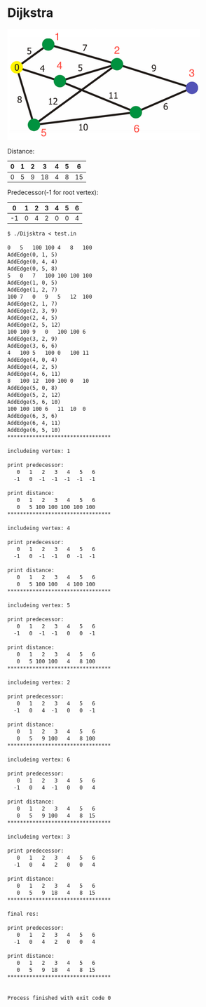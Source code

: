 # Dijkstra

![](../image/Dijkstra-hw.png)

Distance:

| 0 | 1 | 2 | 3 | 4 | 5 | 6 |
| :-----:| :------: | :------: | :------: | :------: | :------: | :------: |
| 0 | 5 | 9 | 18 | 4 | 8 | 15 |

Predecessor(-1 for root vertex):

| 0 | 1 | 2 | 3 | 4 | 5 | 6 |
| :-----:| :------: | :------: | :------: | :------: | :------: | :------: |
| -1 | 0 | 4 | 2 | 0 | 0 | 4 |

```console
$ ./Dijsktra < test.in 

0   5   100 100 4   8   100
AddEdge(0, 1, 5)
AddEdge(0, 4, 4)
AddEdge(0, 5, 8)
5   0   7   100 100 100 100
AddEdge(1, 0, 5)
AddEdge(1, 2, 7)
100 7   0   9   5   12  100
AddEdge(2, 1, 7)
AddEdge(2, 3, 9)
AddEdge(2, 4, 5)
AddEdge(2, 5, 12)
100 100 9   0   100 100 6
AddEdge(3, 2, 9)
AddEdge(3, 6, 6)
4   100 5   100 0   100 11
AddEdge(4, 0, 4)
AddEdge(4, 2, 5)
AddEdge(4, 6, 11)
8   100 12  100 100 0   10
AddEdge(5, 0, 8)
AddEdge(5, 2, 12)
AddEdge(5, 6, 10)
100 100 100 6   11  10  0
AddEdge(6, 3, 6)
AddEdge(6, 4, 11)
AddEdge(6, 5, 10)
*********************************

includeing vertex: 1

print predecessor:
   0   1   2   3   4   5   6
  -1   0  -1  -1  -1  -1  -1

print distance:
   0   1   2   3   4   5   6
   0   5 100 100 100 100 100
*********************************

includeing vertex: 4

print predecessor:
   0   1   2   3   4   5   6
  -1   0  -1  -1   0  -1  -1

print distance:
   0   1   2   3   4   5   6
   0   5 100 100   4 100 100
*********************************

includeing vertex: 5

print predecessor:
   0   1   2   3   4   5   6
  -1   0  -1  -1   0   0  -1

print distance:
   0   1   2   3   4   5   6
   0   5 100 100   4   8 100
*********************************

includeing vertex: 2

print predecessor:
   0   1   2   3   4   5   6
  -1   0   4  -1   0   0  -1

print distance:
   0   1   2   3   4   5   6
   0   5   9 100   4   8 100
*********************************

includeing vertex: 6

print predecessor:
   0   1   2   3   4   5   6
  -1   0   4  -1   0   0   4

print distance:
   0   1   2   3   4   5   6
   0   5   9 100   4   8  15
*********************************

includeing vertex: 3

print predecessor:
   0   1   2   3   4   5   6
  -1   0   4   2   0   0   4

print distance:
   0   1   2   3   4   5   6
   0   5   9  18   4   8  15
*********************************

final res:

print predecessor:
   0   1   2   3   4   5   6
  -1   0   4   2   0   0   4

print distance:
   0   1   2   3   4   5   6
   0   5   9  18   4   8  15
*********************************


Process finished with exit code 0
```

